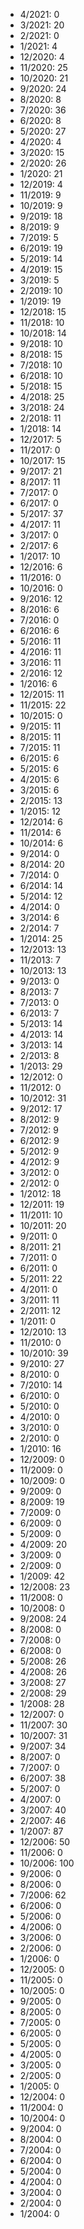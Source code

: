 *  4/2021: 0
*  3/2021: 20
*  2/2021: 0
*  1/2021: 4
*  12/2020: 4
*  11/2020: 25
*  10/2020: 21
*  9/2020: 24
*  8/2020: 8
*  7/2020: 36
*  6/2020: 8
*  5/2020: 27
*  4/2020: 4
*  3/2020: 15
*  2/2020: 26
*  1/2020: 21
*  12/2019: 4
*  11/2019: 9
*  10/2019: 9
*  9/2019: 18
*  8/2019: 9
*  7/2019: 5
*  6/2019: 19
*  5/2019: 14
*  4/2019: 15
*  3/2019: 5
*  2/2019: 10
*  1/2019: 19
*  12/2018: 15
*  11/2018: 10
*  10/2018: 14
*  9/2018: 10
*  8/2018: 15
*  7/2018: 10
*  6/2018: 10
*  5/2018: 15
*  4/2018: 25
*  3/2018: 24
*  2/2018: 11
*  1/2018: 14
*  12/2017: 5
*  11/2017: 0
*  10/2017: 15
*  9/2017: 21
*  8/2017: 11
*  7/2017: 0
*  6/2017: 0
*  5/2017: 37
*  4/2017: 11
*  3/2017: 0
*  2/2017: 6
*  1/2017: 10
*  12/2016: 6
*  11/2016: 0
*  10/2016: 0
*  9/2016: 12
*  8/2016: 6
*  7/2016: 0
*  6/2016: 6
*  5/2016: 11
*  4/2016: 11
*  3/2016: 11
*  2/2016: 12
*  1/2016: 6
*  12/2015: 11
*  11/2015: 22
*  10/2015: 0
*  9/2015: 11
*  8/2015: 11
*  7/2015: 11
*  6/2015: 6
*  5/2015: 6
*  4/2015: 6
*  3/2015: 6
*  2/2015: 13
*  1/2015: 12
*  12/2014: 6
*  11/2014: 6
*  10/2014: 6
*  9/2014: 0
*  8/2014: 20
*  7/2014: 0
*  6/2014: 14
*  5/2014: 12
*  4/2014: 0
*  3/2014: 6
*  2/2014: 7
*  1/2014: 25
*  12/2013: 13
*  11/2013: 7
*  10/2013: 13
*  9/2013: 0
*  8/2013: 7
*  7/2013: 0
*  6/2013: 7
*  5/2013: 14
*  4/2013: 14
*  3/2013: 14
*  2/2013: 8
*  1/2013: 29
*  12/2012: 0
*  11/2012: 0
*  10/2012: 31
*  9/2012: 17
*  8/2012: 9
*  7/2012: 9
*  6/2012: 9
*  5/2012: 9
*  4/2012: 9
*  3/2012: 0
*  2/2012: 0
*  1/2012: 18
*  12/2011: 19
*  11/2011: 10
*  10/2011: 20
*  9/2011: 0
*  8/2011: 21
*  7/2011: 0
*  6/2011: 0
*  5/2011: 22
*  4/2011: 0
*  3/2011: 11
*  2/2011: 12
*  1/2011: 0
*  12/2010: 13
*  11/2010: 0
*  10/2010: 39
*  9/2010: 27
*  8/2010: 0
*  7/2010: 14
*  6/2010: 0
*  5/2010: 0
*  4/2010: 0
*  3/2010: 0
*  2/2010: 0
*  1/2010: 16
*  12/2009: 0
*  11/2009: 0
*  10/2009: 0
*  9/2009: 0
*  8/2009: 19
*  7/2009: 0
*  6/2009: 0
*  5/2009: 0
*  4/2009: 20
*  3/2009: 0
*  2/2009: 0
*  1/2009: 42
*  12/2008: 23
*  11/2008: 0
*  10/2008: 0
*  9/2008: 24
*  8/2008: 0
*  7/2008: 0
*  6/2008: 0
*  5/2008: 26
*  4/2008: 26
*  3/2008: 27
*  2/2008: 29
*  1/2008: 28
*  12/2007: 0
*  11/2007: 30
*  10/2007: 31
*  9/2007: 34
*  8/2007: 0
*  7/2007: 0
*  6/2007: 38
*  5/2007: 0
*  4/2007: 0
*  3/2007: 40
*  2/2007: 46
*  1/2007: 87
*  12/2006: 50
*  11/2006: 0
*  10/2006: 100
*  9/2006: 0
*  8/2006: 0
*  7/2006: 62
*  6/2006: 0
*  5/2006: 0
*  4/2006: 0
*  3/2006: 0
*  2/2006: 0
*  1/2006: 0
*  12/2005: 0
*  11/2005: 0
*  10/2005: 0
*  9/2005: 0
*  8/2005: 0
*  7/2005: 0
*  6/2005: 0
*  5/2005: 0
*  4/2005: 0
*  3/2005: 0
*  2/2005: 0
*  1/2005: 0
*  12/2004: 0
*  11/2004: 0
*  10/2004: 0
*  9/2004: 0
*  8/2004: 0
*  7/2004: 0
*  6/2004: 0
*  5/2004: 0
*  4/2004: 0
*  3/2004: 0
*  2/2004: 0
*  1/2004: 0